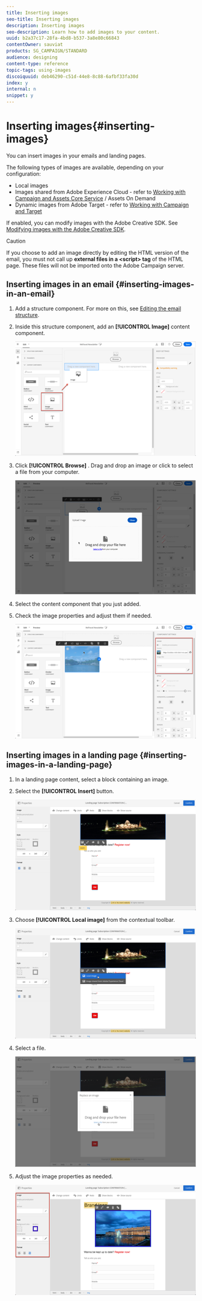 ```yaml
---
title: Inserting images
seo-title: Inserting images
description: Inserting images
seo-description: Learn how to add images to your content.
uuid: b2a37c17-28fa-4bd8-b537-3a8e80c66843
contentOwner: sauviat
products: SG_CAMPAIGN/STANDARD
audience: designing
content-type: reference
topic-tags: using-images
discoiquuid: deb46290-c51d-44e8-8c88-6afbf33fa30d
index: y
internal: n
snippet: y
---
```


# Inserting images{#inserting-images}

You can insert images in your emails and landing pages.

The following types of images are available, depending on your configuration:

* Local images
* Images shared from Adobe Experience Cloud - refer to [Working with Campaign and Assets Core Service](../../integrating/using/working-with-campaign-and-assets-core-service.md) / Assets On Demand
* Dynamic images from Adobe Target - refer to [Working with Campaign and Target](../../integrating/using/about-campaign-target-integration.md)

If enabled, you can modify images with the Adobe Creative SDK. See [Modifying images with the Adobe Creative SDK](../../designing/using/modifying-images-with-the-adobe-creative-sdk.md).

>[!CAUTION]
>
>If you choose to add an image directly by editing the HTML version of the email, you must not call up **external files in a &lt;script&gt; tag** of the HTML page. These files will not be imported onto the Adobe Campaign server.

## Inserting images in an email {#inserting-images-in-an-email}

1. Add a structure component. For more on this, see [Editing the email structure](../../designing/using/defining-the-email-structure.md#editing-the-email-structure).
1. Inside this structure component, add an **[!UICONTROL Image]** content component.

   ![](assets/des_insert_images_1.png)

1. Click **[!UICONTROL Browse]** . Drag and drop an image or click to select a file from your computer.

   ![](assets/des_insert_images_2.png)

1. Select the content component that you just added.
1. Check the image properties and adjust them if needed.

   ![](assets/des_insert_images_3.png)

## Inserting images in a landing page {#inserting-images-in-a-landing-page}

1. In a landing page content, select a block containing an image.
1. Select the **[!UICONTROL Insert]** button.

   ![](assets/des_insert_images_lp_1.png)

1. Choose **[!UICONTROL Local image]** from the contextual toolbar.

   ![](assets/des_insert_images_lp_2.png)

1. Select a file.

   ![](assets/des_insert_images_lp_3.png)

1. Adjust the image properties as needed.

   ![](assets/des_insert_images_lp_4.png)

